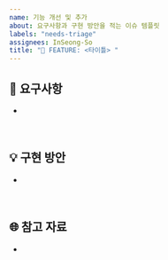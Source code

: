```yaml
---
name: 기능 개선 및 추가
about: 요구사항과 구현 방안을 적는 이슈 템플릿
labels: "needs-triage"
assignees: InSeong-So
title: "🌟 FEATURE: <타이틀> "
---
```


## 🚩 요구사항

-

<br/>

## 💡 구현 방안

-

<br/>

## 🌐 참고 자료

-

<br/>
